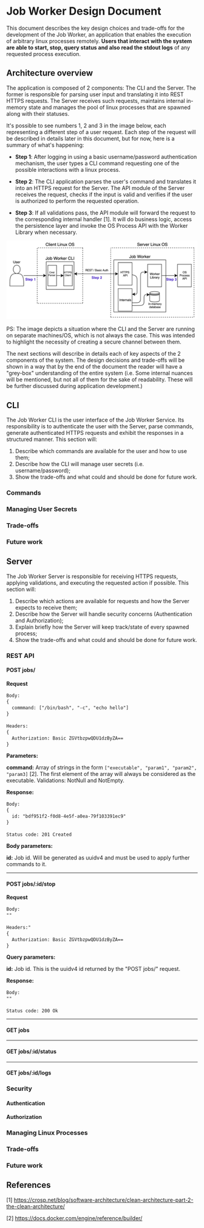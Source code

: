 # Job Worker Design Document

This document describes the key design choices and trade-offs for the development of the Job Worker, an application
that enables the execution of arbitrary linux processes remotely. <strong>Users that interact with the system are able to start, stop,
query status and also read the stdout logs</strong> of any requested process execution.

## Architecture overview

The application is composed of 2 components: The CLI and the Server. The former is responsible for parsing user input and translating it
into REST HTTPS requests. The Server receives such requests, maintains internal in-memory state and manages the pool of linux processes that are spawned
along with their statuses.

It's possible to see numbers 1, 2 and 3 in the image below, each representing a different step of a user request. Each step of the request will be described in
details later in this document, but for now, here is a summary of what's happening:

* <strong>Step 1</strong>: After logging in using a basic username/password authentication mechanism, the user types a CLI command requesting one of the possible 
  interactions with a linux process.

* <strong>Step 2</strong>: The CLI application parses the user's command and translates it into an HTTPS request for the Server. The API module of the Server receives 
  the request, checks if the input is valid and verifies if the user is authorized to perform the requested operation.

* <strong>Step 3</strong>: If all validations pass, the API module will forward the request to the corresponding internal handler [1].
  It will do business logic, access the persistence layer and invoke the OS Process API with the Worker Library when necessary.

![Architecture](../assets/images/architecture.png)

PS: The image depicts a situation where the CLI and the Server are running on separate machines/OS, which is not always the case. This was intended to highlight the necessity
of creating a secure channel between them.

The next sections will describe in details each of key aspects of the 2 components of the system. The design decisions and trade-offs will be shown in a way that by the end of the
document the reader will have a "grey-box" understanding of the entire system (i.e. Some internal nuances will be mentioned, but not all of them for the sake of readability. These
will be further discussed during application development.)

## CLI

The Job Worker CLI is the user interface of the Job Worker Service. Its responsibility is to authenticate the user with the Server, parse commands, generate authenticated HTTPS requests
and exhibit the responses in a structured manner. This section will:

1. Describe which commands are available for the user and how to use them;
2. Describe how the CLI will manage user secrets (i.e. username/password);
4. Show the trade-offs and what could and should be done for future work.

### Commands

### Managing User Secrets

### Trade-offs

### Future work

## Server

The Job Worker Server is responsible for receiving HTTPS requests, applying validations, and executing the requested action if possible. This section will:

1. Describe which actions are available for requests and how the Server expects to receive them;
2. Describe how the Server will handle security concerns (Authentication and Authorization);
3. Explain briefly how the Server will keep track/state of every spawned process;
4. Show the trade-offs and what could and should be done for future work.

### REST API

#### POST jobs/

<strong>Request</strong>
```
Body:
{
  commmand: ["/bin/bash", "-c", "echo hello"]
}

Headers:
{
  Authorization: Basic ZGVtbzpwQDU1dzByZA==
}
```

<strong>Parameters:</strong>

<strong>command:</strong> Array of strings in the form `["executable", "param1", "param2", "param3]` [2]. The first element 
of the array will always be considered as the executable. Validations: NotNull and NotEmpty.

<strong>Response:</strong>
```
Body:
{
  id: "bdf951f2-f0d8-4e5f-a0ea-79f103391ec9"
}

Status code: 201 Created
```

<strong>Body parameters:</strong>

<strong>id:</strong> Job id. Will be generated as uuidv4 and must be used to apply further commands to it.

---

#### POST jobs/:id/stop

<strong>Request</strong>
```
Body:
""

Headers:"
{
  Authorization: Basic ZGVtbzpwQDU1dzByZA==
}
```

<strong>Query parameters:</strong>

<strong>id:</strong> Job id. This is the uuidv4 id returned by the "POST jobs/" request. 

<strong>Response:</strong>
```
Body:
""

Status code: 200 Ok
```

---

#### GET jobs

---

#### GET jobs/:id/status

---

#### GET jobs/:id/logs

### Security

#### Authentication

#### Authorization

### Managing Linux Processes

### Trade-offs

### Future work

## References

[1] https://crosp.net/blog/software-architecture/clean-architecture-part-2-the-clean-architecture/

[2] https://docs.docker.com/engine/reference/builder/